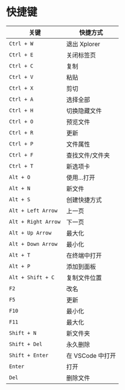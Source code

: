 # 快捷键

| 关键                  | 快捷方式         |
| ------------------- | ------------ |
| `Ctrl + W`          | 退出 Xplorer   |
| `Ctrl + E`          | 关闭标签页        |
| `Ctrl + C`          | 复制           |
| `Ctrl + V`          | 粘贴           |
| `Ctrl + X`          | 剪切           |
| `Ctrl + A`          | 选择全部         |
| `Ctrl + H`          | 切换隐藏文件       |
| `Ctrl + O`          | 预览文件         |
| `Ctrl + R`          | 更新           |
| `Ctrl + P`          | 文件属性         |
| `Ctrl + F`          | 查找文件/文件夹     |
| `Ctrl + T`          | 新选项卡         |
| `Alt + O`           | 使用…打开        |
| `Alt + N`           | 新文件          |
| `Alt + S`           | 创建快捷方式       |
| `Alt + Left Arrow`  | 上一页          |
| `Alt + Right Arrow` | 下一页          |
| `Alt + Up Arrow`    | 最大化          |
| `Alt + Down Arrow`  | 最小化          |
| `Alt + T`           | 在终端中打开       |
| `Alt + P`           | 添加到面板        |
| `Alt + Shift + C`   | 复制文件位置       |
| `F2`                | 改名           |
| `F5`                | 更新           |
| `F10`               | 最小化          |
| `F11`               | 最大化          |
| `Shift + N`         | 新文件夹         |
| `Shift + Del`       | 永久删除         |
| `Shift + Enter`     | 在 VSCode 中打开 |
| `Enter`             | 打开           |
| `Del`               | 删除文件         |
